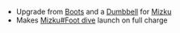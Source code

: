 - Upgrade from [Boots](/docs/gameplay_spec/items/boots.md) and a [Dumbbell](/docs/gameplay_spec/items/dumbbell.md) for [Mizku](/docs/gameplay_spec/characters/mizku.md)
- Makes [Mizku#Foot dive](/docs/gameplay_spec/characters/mizku.md#Foot-dive) launch on full charge

